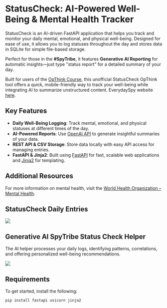 # StatusCheck: AI-Powered Well-Being & Mental Health Tracker

StatusCheck is an AI-driven FastAPI application that helps you track and monitor your daily mental, emotional, and physical well-being. Designed for ease of use, it allows you to log statuses throughout the day and stores data in SQLite for simple file-based storage.

Perfect for those in the **#SpyTribe**, it features **Generative AI Reporting** for automatic insights—just type "status report" for a detailed summary of your day.

Built for users of the [OpThink Course](https://new.everydayspy.com/think2 "OpThink Course"), this unofficial StatusCheck OpThink tool offers a quick, mobile-friendly way to track your well-being while integrating AI to summarize unstructured content. EverydaySpy website [here](https://everydayspy.com "here").

## Key Features

- **Daily Well-Being Logging**: Track mental, emotional, and physical statuses at different times of the day.
- **AI-Powered Reports**: Use [OpenAI API](https://openai.com/api) to generate insightful summaries of your data.
- **REST API & CSV Storage**: Store data locally with easy API access for managing entries.
- **FastAPI & Jinja2**: Built using [FastAPI](https://fastapi.tiangolo.com) for fast, scalable web applications and [Jinja2](https://palletsprojects.com/p/jinja/) for templating.

## Additional Resources

For more information on mental health, visit the [World Health Organization – Mental Health](https://www.who.int/health-topics/mental-health).

## StatusCheck Daily Entries

![](https://snipboard.io/eP8LRm.jpg)

## Generative AI SpyTribe Status Check Helper

The AI helper processes your daily logs, identifying patterns, correlations, and offering personalized well-being recommendations.

![](https://snipboard.io/JiavnN.jpg)

## Requirements

To get started, install the following:

```bash
pip install fastapi uvicorn jinja2
